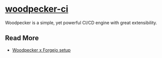 # [woodpecker-ci](https://woodpecker-ci.org/)

Woodpecker is a simple, yet powerful CI/CD engine with great extensibility.

## Read More

- [Woodpecker x Forgejo setup](https://woodpecker-ci.org/docs/administration/configuration/forges/forgejo)
